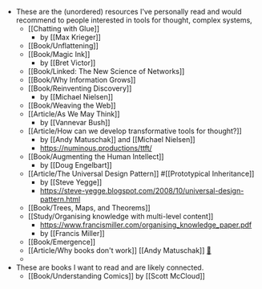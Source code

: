 - These are the (unordered) resources I've personally read and would recommend to people interested in tools for thought, complex systems,
	- [[Chatting with Glue]]
		- by [[Max Krieger]]
	- [[Book/Unflattening]]
	- [[Book/Magic Ink]]
		- by [[Bret Victor]]
	- [[Book/Linked: The New Science of Networks]]
	- [[Book/Why Information Grows]]
	- [[Book/Reinventing Discovery]]
		- by [[Michael Nielsen]]
	- [[Book/Weaving the Web]]
	- [[Article/As We May Think]]
		- by [[Vannevar Bush]]
	- [[Article/How can we develop transformative tools for thought?]]
		- by [[Andy Matuschak]] and [[Michael Nielsen]]
		- https://numinous.productions/ttft/
	- [[Book/Augmenting the Human Intellect]]
		- by [[Doug Engelbart]]
	- [[Article/The Universal Design Pattern]] #[[Prototypical Inheritance]]
		- by [[Steve Yegge]]
		- https://steve-yegge.blogspot.com/2008/10/universal-design-pattern.html
	- [[Book/Trees, Maps, and Theorems]]
	- [[Study/Organising knowledge with multi-level content]]
		- https://www.francismiller.com/organising_knowledge_paper.pdf
		- by [[Francis Miller]]
	- [[Book/Emergence]]
	- [[Article/Why books don't work]] [[Andy Matuschak]] [🔗](https://andymatuschak.org/books/)
	-
- These are books I want to read and are likely connected.
	- [[Book/Understanding Comics]] by [[Scott McCloud]]